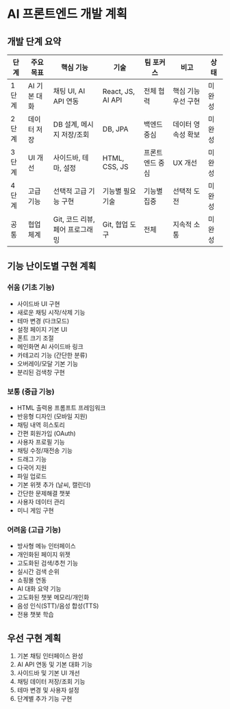 # AI 프론트엔드 개발 계획

## 개발 단계 요약

| 단계 | 주요 목표 | 핵심 기능 | 기술 | 팀 포커스 | 비고 | 상태 |
|------|---------|----------|------|----------|-----|------|
| 1단계 | AI 기본 대화 | 채팅 UI, AI API 연동 | React, JS, AI API | 전체 협력 | 핵심 기능 우선 구현 | 미완성 |
| 2단계 | 데이터 저장 | DB 설계, 메시지 저장/조회 | DB, JPA | 백엔드 중심 | 데이터 영속성 확보 | 미완성 |
| 3단계 | UI 개선 | 사이드바, 테마, 설정 | HTML, CSS, JS | 프론트엔드 중심 | UX 개선 | 미완성 |
| 4단계 | 고급 기능 | 선택적 고급 기능 구현 | 기능별 필요 기술 | 기능별 집중 | 선택적 도전 | 미완성 |
| 공통 | 협업 체계 | Git, 코드 리뷰, 페어 프로그래밍 | Git, 협업 도구 | 전체 | 지속적 소통 | 미완성 |

## 기능 난이도별 구현 계획

### 쉬움 (기초 기능)
- 사이드바 UI 구현
- 새로운 채팅 시작/삭제 기능
- 테마 변경 (다크모드)
- 설정 페이지 기본 UI
- 폰트 크기 조절
- 메인화면 AI 사이드바 링크
- 카테고리 기능 (간단한 분류)
- 오버레이/모달 기본 기능
- 분리된 검색창 구현

### 보통 (중급 기능)
- HTML 출력용 프롬프트 프레임워크
- 반응형 디자인 (모바일 지원)
- 채팅 내역 히스토리
- 간편 회원가입 (OAuth)
- 사용자 프로필 기능
- 채팅 수정/재전송 기능
- 드래그 기능
- 다국어 지원
- 파일 업로드
- 기본 위젯 추가 (날씨, 캘린더)
- 간단한 문제해결 챗봇
- 사용자 데이터 관리
- 미니 게임 구현

### 어려움 (고급 기능)
- 방사형 메뉴 인터페이스
- 개인화된 페이지 위젯
- 고도화된 검색/추천 기능
- 실시간 검색 순위
- 쇼핑몰 연동
- AI 대화 요약 기능
- 고도화된 챗봇 메모리/개인화
- 음성 인식(STT)/음성 합성(TTS)
- 전용 챗봇 학습

## 우선 구현 계획
1. 기본 채팅 인터페이스 완성
2. AI API 연동 및 기본 대화 기능
3. 사이드바 및 기본 UI 개선
4. 채팅 데이터 저장/조회 기능
5. 테마 변경 및 사용자 설정
6. 단계별 추가 기능 구현